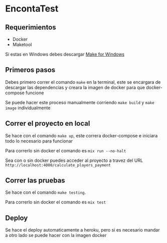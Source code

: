 # EncontaTest

## Requerimientos

* Docker
* Maketool

Si estas en Windows debes descargar [Make for Windows](http://gnuwin32.sourceforge.net/packages/make.htm)

## Primeros pasos

Debes primero correr el comando `make` en la terminal, este se encargara
de descargar las dependencias y creara la imagen de docker para que
docker-compose funcione

Se puede hacer este proceso manualmente corriendo `make build` y
`make image` individualmente

## Correr el proyecto en local

Se hace con el comando `make up`, este correra docker-compose e iniciara
todo lo necesario para funcionar

Para correrlo sin docker el comando es `mix run --no-halt`

Sea con o sin docker puedes acceder al proyecto a travez del URL
`http://localhost:4000/calculate_players_payment`

## Correr las pruebas

Se hace con el comando `make testing`.

Para correrlo sin docker el comando es `mix test`

## Deploy

Se hace el deploy automaticamente a heroku, pero si es necesario mandar
a otro lado se puede hacer con la imagen docker
